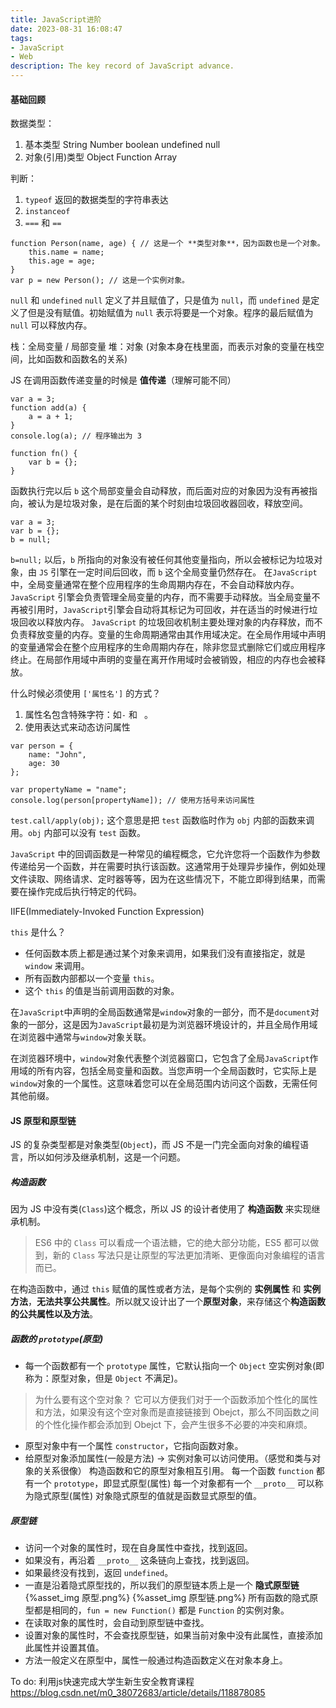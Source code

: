 ```yaml
---
title: JavaScript进阶
date: 2023-08-31 16:08:47
tags: 
- JavaScript
- Web
description: The key record of JavaScript advance.
---
```


#### 基础回顾

数据类型：
1. 基本类型
    String Number boolean undefined null
2. 对象(引用)类型
    Object Function Array

判断：
1. `typeof`
    返回的数据类型的字符串表达
2. `instanceof`
3. `===` 和 `==`

```
function Person(name, age) { // 这是一个 **类型对象**，因为函数也是一个对象。
    this.name = name;
    this.age = age;
}
var p = new Person(); // 这是一个实例对象。
```
`null` 和 `undefined` 
`null` 定义了并且赋值了，只是值为 `null`，而 `undefined` 是定义了但是没有赋值。初始赋值为 `null` 表示将要是一个对象。程序的最后赋值为 `null` 可以释放内存。

栈：全局变量 / 局部变量
堆：对象
(对象本身在栈里面，而表示对象的变量在栈空间，比如函数和函数名的关系)

JS 在调用函数传递变量的时候是 **值传递**（理解可能不同）
```
var a = 3;
function add(a) {
    a = a + 1;
}
console.log(a); // 程序输出为 3
```

```
function fn() {
    var b = {};
}
```
函数执行完以后 `b` 这个局部变量会自动释放，而后面对应的对象因为没有再被指向，被认为是垃圾对象，是在后面的某个时刻由垃圾回收器回收，释放空间。
```
var a = 3;
var b = {};
b = null;
```
`b=null;` 以后，`b` 所指向的对象没有被任何其他变量指向，所以会被标记为垃圾对象，由 `JS` 引擎在一定时间后回收，而 `b` 这个全局变量仍然存在。
在`JavaScript`中，全局变量通常在整个应用程序的生命周期内存在，不会自动释放内存。`JavaScript` 引擎会负责管理全局变量的内存，而不需要手动释放。当全局变量不再被引用时，`JavaScript`引擎会自动将其标记为可回收，并在适当的时候进行垃圾回收以释放内存。
`JavaScript` 的垃圾回收机制主要处理对象的内存释放，而不负责释放变量的内存。变量的生命周期通常由其作用域决定。在全局作用域中声明的变量通常会在整个应用程序的生命周期内存在，除非您显式删除它们或应用程序终止。在局部作用域中声明的变量在离开作用域时会被销毁，相应的内存也会被释放。

什么时候必须使用 `['属性名']` 的方式？
1. 属性名包含特殊字符：如`-` 和 ` `。
2. 使用表达式来动态访问属性
```
var person = {
    name: "John",
    age: 30
};

var propertyName = "name";
console.log(person[propertyName]); // 使用方括号来访问属性
```

`test.call/apply(obj);` 这个意思是把 `test` 函数临时作为 `obj` 内部的函数来调用。`obj` 内部可以没有 `test` 函数。

`JavaScript` 中的回调函数是一种常见的编程概念，它允许您将一个函数作为参数传递给另一个函数，并在需要时执行该函数。这通常用于处理异步操作，例如处理文件读取、网络请求、定时器等等，因为在这些情况下，不能立即得到结果，而需要在操作完成后执行特定的代码。

IIFE(Immediately-Invoked Function Expression)

`this` 是什么？
- 任何函数本质上都是通过某个对象来调用，如果我们没有直接指定，就是 `window` 来调用。
- 所有函数内部都以一个变量 `this`。
- 这个 `this` 的值是当前调用函数的对象。

在`JavaScript`中声明的全局函数通常是`window`对象的一部分，而不是`document`对象的一部分，这是因为`JavaScript`最初是为浏览器环境设计的，并且全局作用域在浏览器中通常与`window`对象关联。

在浏览器环境中，`window`对象代表整个浏览器窗口，它包含了全局`JavaScript`作用域的所有内容，包括全局变量和函数。当您声明一个全局函数时，它实际上是`window`对象的一个属性。这意味着您可以在全局范围内访问这个函数，无需任何其他前缀。

#### JS 原型和原型链
JS 的复杂类型都是对象类型(`Object`)，而 JS 不是一门完全面向对象的编程语言，所以如何涉及继承机制，这是一个问题。

##### 构造函数
因为 JS 中没有类(`Class`)这个概念，所以 JS 的设计者使用了 **构造函数** 来实现继承机制。
> ES6 中的 `Class` 可以看成一个语法糖，它的绝大部分功能，ES5 都可以做到，新的 `Class` 写法只是让原型的写法更加清晰、更像面向对象编程的语言而已。

在构造函数中，通过 `this` 赋值的属性或者方法，是每个实例的 **实例属性** 和 **实例方法**，**无法共享公共属性**。所以就又设计出了一个**原型对象**，来存储这个**构造函数的公共属性以及方法**。

##### 函数的 `prototype`(原型)  
- 每一个函数都有一个 `prototype` 属性，它默认指向一个 `Object` 空实例对象(即称为：原型对象，但是 `Object` 不满足)。
> 为什么要有这个空对象？
> 它可以方便我们对于一个函数添加个性化的属性和方法，如果没有这个空对象而是直接链接到 Obejct，那么不同函数之间的个性化操作都会添加到 Obejct 下，会产生很多不必要的冲突和麻烦。
- 原型对象中有一个属性 `constructor`，它指向函数对象。
- 给原型对象添加属性(一般是方法) -> 实例对象可以访问使用。（感觉和类与对象的关系很像）
构造函数和它的原型对象相互引用。
每一个函数 `function` 都有一个 `prototype`，即显式原型(属性)
每一个对象都有一个 `__proto__` 可以称为隐式原型(属性)
对象隐式原型的值就是函数显式原型的值。

##### 原型链
- 访问一个对象的属性时，现在自身属性中查找，找到返回。
- 如果没有，再沿着 `__proto__` 这条链向上查找，找到返回。
- 如果最终没有找到，返回 `undefined`。
- 一直是沿着隐式原型找的，所以我们的原型链本质上是一个 **隐式原型链**
{%asset_img 原型.png%}
{%asset_img 原型链.png%}
所有函数的隐式原型都是相同的，`fun = new Function()` 都是 `Function` 的实例对象。
- 在读取对象的属性时，会自动到原型链中查找。
- 设置对象的属性时，不会查找原型链，如果当前对象中没有此属性，直接添加此属性并设置其值。
- 方法一般定义在原型中，属性一般通过构造函数定义在对象本身上。


To do:
利用js快速完成大学生新生安全教育课程
https://blog.csdn.net/m0_38072683/article/details/118878085